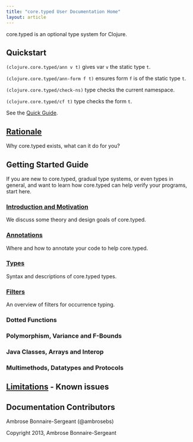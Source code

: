 ```yaml
---
title: "core.typed User Documentation Home"
layout: article
---
```


core.typed is an optional type system for Clojure.

## Quickstart

`(clojure.core.typed/ann v t)` gives var `v` the static type `t`.

`(clojure.core.typed/ann-form f t)` ensures form `f` is of the static type `t`.

`(clojure.core.typed/check-ns)` type checks the current namespace.

`(clojure.core.typed/cf t)` type checks the form `t`.

See the [Quick Guide](quick_guide.html).

## [Rationale](rationale.html)

Why core.typed exists, what can it do for you?

## Getting Started Guide

If you are new to core.typed, gradual type systems, or even types in general, and want to learn how
core.typed can help verify your programs, start here.

### [Introduction and Motivation](start/introduction_and_motivation.html)

We discuss some theory and design goals of core.typed.

### [Annotations](start/annotations.html)

Where and how to annotate your code to help core.typed.

### [Types](types.html)

Syntax and descriptions of core.typed types.

### [Filters](filters.html)

An overview of filters for occurrence typing.

### Dotted Functions
### Polymorphism, Variance and F-Bounds
### Java Classes, Arrays and Interop
### Multimethods, Datatypes and Protocols

## [Limitations](limitations.html) - Known issues

## Documentation Contributors

Ambrose Bonnaire-Sergeant (@ambrosebs)

Copyright 2013, Ambrose Bonnaire-Sergeant
